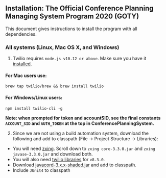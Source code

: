 ## Installation: The Official Conference Planning Managing System Program 2020 (GOTY) 

This document gives instructions to install the program with all dependencies. 

### All systems (Linux, Mac OS X, and Windows)

1. Twilio requires `node.js v10.12 or above`. Make sure you have it [installed](https://nodejs.org/en). 

#### For Mac users use:
```
brew tap twilio/brew && brew install twilio
```
#### For Windows/Linux users:

```
npm install twilio-cli -g
```

**Note: when prompted for token and accountSID, see the final constants `ACCOUNT_SID` and `AUTH_TOKEN` at the top in ConferencePlanningSystem.**

2. Since we are not using a build automation system, download the following and add to classpath (File -> Project Structure -> Libraries):
* You will need [zxing](https://www.callicoder.com/qr-code-reader-scanner-in-java-using-zxing/). Scroll down to `zxing core-3.3.0.jar` and `zxing javase-3.3.0.jar` and download both.
* You will also need [twilio libraries](https://www.twilio.com/docs/libraries/java#using-without-a-build-automation-tool) for `v8.3.0`.
* Download [javacord-3.x.x-shaded.jar](https://github.com/Javacord/Javacord/releases/latest) and add to classpath.
* Include `JUnit4` to classpath




